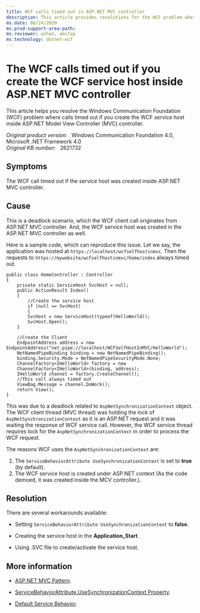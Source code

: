 ```yaml
---
title: WCF calls timed out in ASP.NET MVC controller
description: This article provides resolutions for the WCF problem where calls timed out if you create the WCF service host inside ASP.NET MVC controller.
ms.date: 08/24/2020
ms.prod-support-area-path: 
ms.reviewer: wzhao, amitap
ms.technology: dotnet-wcf
---
```

# The WCF calls timed out if you create the WCF service host inside ASP.NET MVC controller

This article helps you resolve the Windows Communication Foundation (WCF) problem where calls timed out if you create the WCF service host inside ASP.NET Model View Controller (MVC) controller.

_Original product version:_ &nbsp; Windows Communication Foundation 4.0, Microsoft .NET Framework 4.0  
_Original KB number:_ &nbsp; 2621732

## Symptoms

The WCF call timed out if the service host was created inside ASP.NET MVC controller.

## Cause

This is a deadlock scenario, which the WCF client call originates from ASP.NET MVC controller. And, the WCF service host was created in the ASP.NET MVC controller as well.

Here is a sample code, which can reproduce this issue. Let we say, the application was hosted at `https://localhost/wcfselfhostinmvc`. Then the requests to `https://mywebsite/wcfselfhostinmvc/home/index` always timed out.

```aspx-csharp
public class HomeController : Controller  
{  
    private static ServiceHost SvcHost = null;  
    public ActionResult Index()  
    {  
        //Create the service host  
        if (null == SvcHost)  
        {  
        SvcHost = new ServiceHost(typeof(HelloWorld));  
        SvcHost.Open();  
    }  

    //Create the Client  
    EndpointAddress address = new EndpointAddress("net.pipe://localhost/WCFSelfHostInMVC/HelloWorld");  
    NetNamedPipeBinding binding = new NetNamedPipeBinding();  
    binding.Security.Mode = NetNamedPipeSecurityMode.None;  
    ChannelFactory<IHelloWorld> factory = new  
    ChannelFactory<IHelloWorld>(binding, address);  
    IHelloWorld channel = factory.CreateChannel();  
    //This call always timed out  
    ViewBag.Message = channel.DoWork();  
    return View();  
}  
```

This was due to a deadlock related to `AspNetSynchronizationContext` object. The WCF client thread (MVC thread) was holding the lock of `AspNetSynchronizationContext` as it is an ASP.NET request and it was waiting the response of WCF service call. However, the WCF service thread requires lock for the `AspNetSynchronizationContext` in order to process the WCF request.

The reasons WCF uses the `AspNetSynchronizationContext` are:

1. The `ServiceBehaviorAttribute UseSynchronizationContext` is set to **true** (by default).
2. The WCF service host is created under ASP.NET context (As the code demoed, it was created inside the MCV controller.).

## Resolution

There are several workarounds available:

- Setting `ServiceBehaviorAttribute UseSynchronizationContext` to **false**.

- Creating the service host in the **Application_Start**.

- Using .SVC file to create/activate the service host.

## More information

- [ASP.NET MVC Pattern](https://dotnet.microsoft.com/apps/aspnet/mvc).

- [ServiceBehaviorAttribute.UseSynchronizationContext Property](/dotnet/api/system.servicemodel.servicebehaviorattribute.usesynchronizationcontext).

- [Default Service Behavior](/dotnet/framework/wcf/samples/default-service-behavior).
